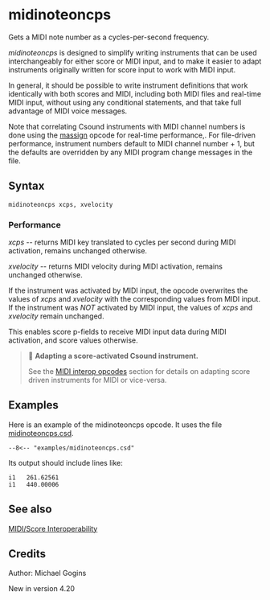 <!--
id:midinoteoncps
category:Real-time MIDI:MIDI/Score Interoperability
-->
# midinoteoncps
Gets a MIDI note number as a cycles-per-second frequency.

_midinoteoncps_ is designed to simplify writing instruments that can be used interchangeably for either score or MIDI input, and to make it easier to adapt instruments originally written for score input to work with MIDI input.

In general, it should be possible to write instrument definitions that work identically with both scores and MIDI, including both MIDI files and real-time MIDI input, without using any conditional statements, and that take full advantage of MIDI voice messages.

Note that correlating Csound instruments with MIDI channel numbers is done using the [massign](../../opcodes/massign) opcode for real-time performance,.  For file-driven performance, instrument numbers default to MIDI channel number + 1, but the defaults are overridden by any MIDI program change messages in the file.

## Syntax
``` csound-orc
midinoteoncps xcps, xvelocity
```

### Performance

_xcps_ -- returns MIDI key translated to cycles per second during MIDI activation, remains unchanged otherwise.

_xvelocity_ -- returns MIDI velocity during MIDI activation, remains unchanged otherwise.

If the instrument was activated by MIDI input, the opcode overwrites the values of _xcps_ and _xvelocity_ with the corresponding values from MIDI input. If the instrument was _NOT_ activated by MIDI input, the values of _xcps_ and _xvelocity_ remain unchanged.

This enables score p-fields to receive MIDI input data during MIDI activation, and score values otherwise.

> :memo: **Adapting a score-activated Csound instrument.**
>
> See the [MIDI interop opcodes](../../midi/interop) section for details on adapting score driven instruments for MIDI or vice-versa.

## Examples

Here is an example of the midinoteoncps opcode. It uses the file [midinoteoncps.csd](../../examples/midinoteoncps.csd).

``` csound-csd title="Example of the midinoteoncps opcode." linenums="1"
--8<-- "examples/midinoteoncps.csd"
```

Its output should include lines like:

```
i1   261.62561
i1   440.00006
```

## See also

[MIDI/Score Interoperability](../../midi/interop)

## Credits

Author: Michael Gogins

New in version 4.20
